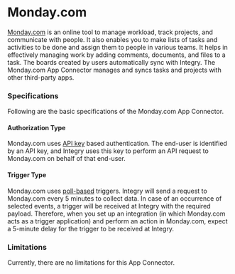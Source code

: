 # Monday.com

[Monday.com](https://www.integry.io/apps/monday-com) is an online tool to manage workload, track projects, and communicate with people. It also enables you to make lists of tasks and activities to be done and assign them to people in various teams. It helps in effectively managing work by adding comments, documents, and files to a task. The boards created by users automatically sync with Integry. The Monday.com App Connector manages and syncs tasks and projects with other third-party apps.&#x20;

### Specifications  <a href="#specifications-0-0" id="specifications-0-0"></a>

Following are the basic specifications of the Monday.com App Connector.&#x20;

#### Authorization Type  <a href="#authorization-type-0-1" id="authorization-type-0-1"></a>

Monday.com uses [API key](https://support.integry.io/hc/en-us/articles/11112617800985-Authentication-Types-Supported-in-Integry) based authentication. The end-user is identified by an API key, and Integry uses this key to perform an API request to Monday.com on behalf of that end-user.&#x20;

#### Trigger Type <a href="#trigger-type-0-2" id="trigger-type-0-2"></a>

Monday.com uses [poll-based](https://support.integry.io/hc/en-us/articles/360021913374-Creating-Poll-Based-Triggers) triggers. Integry will send a request to Monday.com every 5 minutes to collect data. In case of an occurrence of selected events, a trigger will be received at Integry with the required payload. Therefore, when you set up an integration (in which Monday.com acts as a trigger application) and perform an action in Monday.com, expect a 5-minute delay for the trigger to be received at Integry.&#x20;

### Limitations <a href="#limitations-0-3" id="limitations-0-3"></a>

Currently, there are no limitations for this App Connector.
